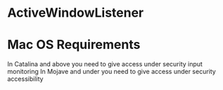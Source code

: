 # ActiveWindowListener

# Mac OS Requirements
In Catalina and above you need to give access under security input monitoring
In Mojave and under you need to give access under security accessibility